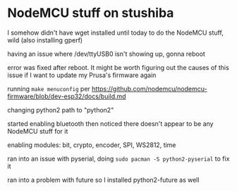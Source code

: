 # NodeMCU stuff on stushiba

I somehow didn't have wget installed until today to do the NodeMCU stuff, wild (also installing gperf)

having an issue where /dev/ttyUSB0 isn't showing up, gonna reboot

error was fixed after reboot. It might be worth figuring out the causes of this issue if I want to update my Prusa's firmware again

running `make menuconfig` per https://github.com/nodemcu/nodemcu-firmware/blob/dev-esp32/docs/build.md

changing python2 path to "python2"

started enabling bluetooth then noticed there doesn't appear to be any NodeMCU stuff for it

enabling modules: bit, crypto, encoder, SPI, WS2812, time

ran into an issue with pyserial, doing `sudo pacman -S python2-pyserial` to fix it

ran into a problem with future so I installed python2-future as well
